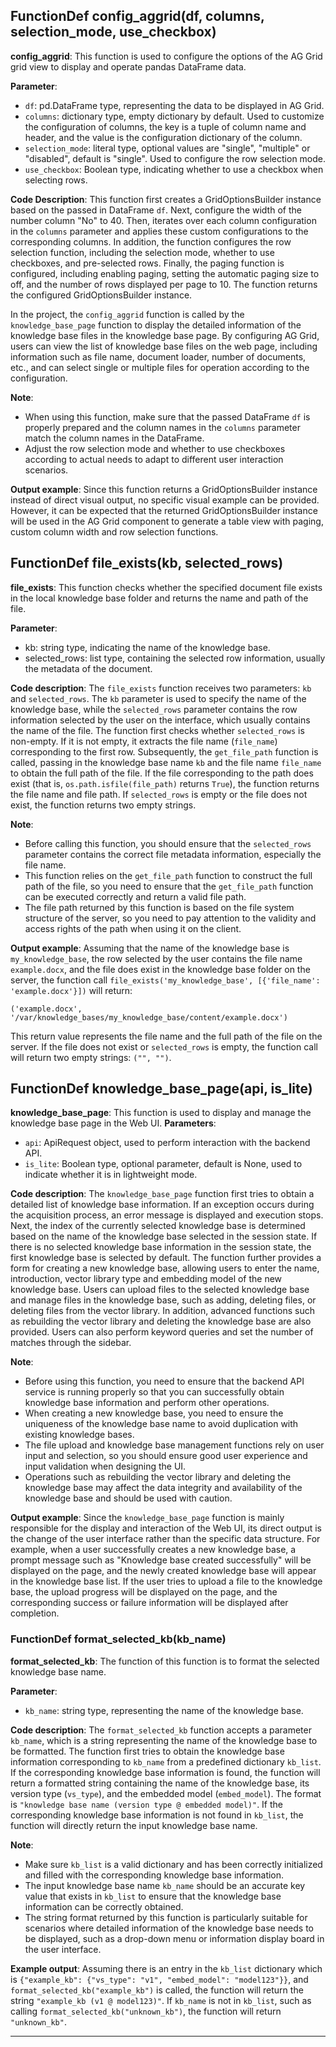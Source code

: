 ## FunctionDef config_aggrid(df, columns, selection_mode, use_checkbox)
**config_aggrid**: This function is used to configure the options of the AG Grid grid view to display and operate pandas DataFrame data.

**Parameter**:
- `df`: pd.DataFrame type, representing the data to be displayed in AG Grid.
- `columns`: dictionary type, empty dictionary by default. Used to customize the configuration of columns, the key is a tuple of column name and header, and the value is the configuration dictionary of the column.
- `selection_mode`: literal type, optional values ​​are "single", "multiple" or "disabled", default is "single". Used to configure the row selection mode.
- `use_checkbox`: Boolean type, indicating whether to use a checkbox when selecting rows.

**Code Description**:
This function first creates a GridOptionsBuilder instance based on the passed in DataFrame `df`. Next, configure the width of the number column "No" to 40. Then, iterates over each column configuration in the `columns` parameter and applies these custom configurations to the corresponding columns. In addition, the function configures the row selection function, including the selection mode, whether to use checkboxes, and pre-selected rows. Finally, the paging function is configured, including enabling paging, setting the automatic paging size to off, and the number of rows displayed per page to 10. The function returns the configured GridOptionsBuilder instance.

In the project, the `config_aggrid` function is called by the `knowledge_base_page` function to display the detailed information of the knowledge base files in the knowledge base page. By configuring AG Grid, users can view the list of knowledge base files on the web page, including information such as file name, document loader, number of documents, etc., and can select single or multiple files for operation according to the configuration.

**Note**:
- When using this function, make sure that the passed DataFrame `df` is properly prepared and the column names in the `columns` parameter match the column names in the DataFrame.
- Adjust the row selection mode and whether to use checkboxes according to actual needs to adapt to different user interaction scenarios.

**Output example**:
Since this function returns a GridOptionsBuilder instance instead of direct visual output, no specific visual example can be provided. However, it can be expected that the returned GridOptionsBuilder instance will be used in the AG Grid component to generate a table view with paging, custom column width and row selection functions.
## FunctionDef file_exists(kb, selected_rows)
**file_exists**: This function checks whether the specified document file exists in the local knowledge base folder and returns the name and path of the file.

**Parameter**:
- kb: string type, indicating the name of the knowledge base.
- selected_rows: list type, containing the selected row information, usually the metadata of the document.

**Code description**:
The `file_exists` function receives two parameters: `kb` and `selected_rows`. The `kb` parameter is used to specify the name of the knowledge base, while the `selected_rows` parameter contains the row information selected by the user on the interface, which usually contains the name of the file. The function first checks whether `selected_rows` is non-empty. If it is not empty, it extracts the file name (`file_name`) corresponding to the first row. Subsequently, the `get_file_path` function is called, passing in the knowledge base name `kb` and the file name `file_name` to obtain the full path of the file. If the file corresponding to the path does exist (that is, `os.path.isfile(file_path)` returns `True`), the function returns the file name and file path. If `selected_rows` is empty or the file does not exist, the function returns two empty strings.

**Note**:
- Before calling this function, you should ensure that the `selected_rows` parameter contains the correct file metadata information, especially the file name.
- This function relies on the `get_file_path` function to construct the full path of the file, so you need to ensure that the `get_file_path` function can be executed correctly and return a valid file path.
- The file path returned by this function is based on the file system structure of the server, so you need to pay attention to the validity and access rights of the path when using it on the client.

**Output example**:
Assuming that the name of the knowledge base is `my_knowledge_base`, the row selected by the user contains the file name `example.docx`, and the file does exist in the knowledge base folder on the server, the function call `file_exists('my_knowledge_base', [{'file_name': 'example.docx'}])` will return:
```
('example.docx', '/var/knowledge_bases/my_knowledge_base/content/example.docx')
```
This return value represents the file name and the full path of the file on the server. If the file does not exist or `selected_rows` is empty, the function call will return two empty strings: `("", "")`.
## FunctionDef knowledge_base_page(api, is_lite)
**knowledge_base_page**: This function is used to display and manage the knowledge base page in the Web UI.
**Parameters**:
- `api`: ApiRequest object, used to perform interaction with the backend API.
- `is_lite`: Boolean type, optional parameter, default is None, used to indicate whether it is in lightweight mode.

**Code description**:
The `knowledge_base_page` function first tries to obtain a detailed list of knowledge base information. If an exception occurs during the acquisition process, an error message is displayed and execution stops. Next, the index of the currently selected knowledge base is determined based on the name of the knowledge base selected in the session state. If there is no selected knowledge base information in the session state, the first knowledge base is selected by default. The function further provides a form for creating a new knowledge base, allowing users to enter the name, introduction, vector library type and embedding model of the new knowledge base. Users can upload files to the selected knowledge base and manage files in the knowledge base, such as adding, deleting files, or deleting files from the vector library. In addition, advanced functions such as rebuilding the vector library and deleting the knowledge base are also provided. Users can also perform keyword queries and set the number of matches through the sidebar.

**Note**:
- Before using this function, you need to ensure that the backend API service is running properly so that you can successfully obtain knowledge base information and perform other operations.
- When creating a new knowledge base, you need to ensure the uniqueness of the knowledge base name to avoid duplication with existing knowledge bases.
- The file upload and knowledge base management functions rely on user input and selection, so you should ensure good user experience and input validation when designing the UI.
- Operations such as rebuilding the vector library and deleting the knowledge base may affect the data integrity and availability of the knowledge base and should be used with caution.

**Output example**:
Since the `knowledge_base_page` function is mainly responsible for the display and interaction of the Web UI, its direct output is the change of the user interface rather than the specific data structure. For example, when a user successfully creates a new knowledge base, a prompt message such as "Knowledge base created successfully" will be displayed on the page, and the newly created knowledge base will appear in the knowledge base list. If the user tries to upload a file to the knowledge base, the upload progress will be displayed on the page, and the corresponding success or failure information will be displayed after completion.
### FunctionDef format_selected_kb(kb_name)
**format_selected_kb**: The function of this function is to format the selected knowledge base name.

**Parameter**:
- `kb_name`: string type, representing the name of the knowledge base.

**Code description**:
The `format_selected_kb` function accepts a parameter `kb_name`, which is a string representing the name of the knowledge base to be formatted. The function first tries to obtain the knowledge base information corresponding to `kb_name` from a predefined dictionary `kb_list`. If the corresponding knowledge base information is found, the function will return a formatted string containing the name of the knowledge base, its version type (`vs_type`), and the embedded model (`embed_model`). The format is `"knowledge base name (version type @ embedded model)"`. If the corresponding knowledge base information is not found in `kb_list`, the function will directly return the input knowledge base name.

**Note**:
- Make sure `kb_list` is a valid dictionary and has been correctly initialized and filled with the corresponding knowledge base information.
- The input knowledge base name `kb_name` should be an accurate key value that exists in `kb_list` to ensure that the knowledge base information can be correctly obtained.
- The string format returned by this function is particularly suitable for scenarios where detailed information of the knowledge base needs to be displayed, such as a drop-down menu or information display board in the user interface.

**Example output**:
Assuming there is an entry in the `kb_list` dictionary which is `{"example_kb": {"vs_type": "v1", "embed_model": "model123"}}`, and `format_selected_kb("example_kb")` is called, the function will return the string `"example_kb (v1 @ model123)"`. If `kb_name` is not in `kb_list`, such as calling `format_selected_kb("unknown_kb")`, the function will return `"unknown_kb"`.
***